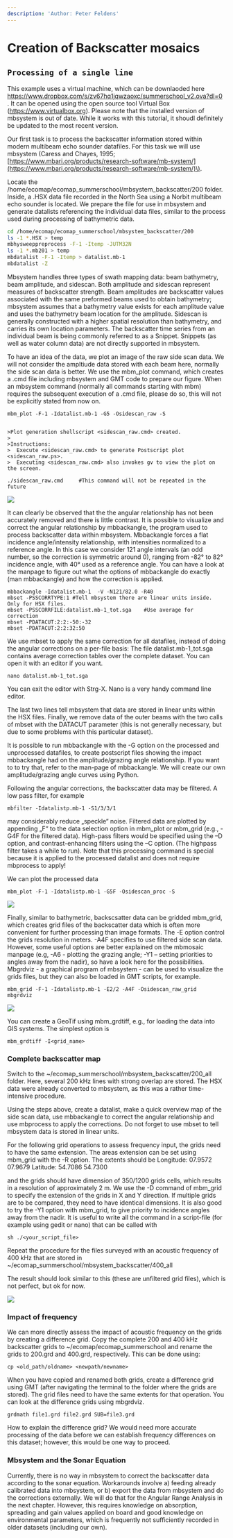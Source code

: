 ```yaml
---
description: 'Author: Peter Feldens'
---
```


# Creation of Backscatter mosaics

## `Processing of a single line`

This example uses a virtual machine, which can be downlaoded here https://www.dropbox.com/s/zv67hq1jqwzaoxc/summerschool_v2.ova?dl=0 . It can be opened using the open source tool Virtual Box (https://www.virtualbox.org). Please note that the installed version of mbsystem is out of date. While it works with this tutorial, it shoudl definitely be updated to the most recent version.  

Our first task is to process the backscatter information stored within modern multibeam echo sounder datafiles. For this task we will use mbsystem \(Caress and Chayes, 1995; [https://www.mbari.org/products/research-software/mb-system/](https://www.mbari.org/products/research-software/mb-system/)\).

Locate the /home/ecomap/ecomap\_summerschool/mbsystem\_backscatter/200 folder. Inside, a .HSX data file recorded in the North Sea using a Norbit multibeam echo sounder is located. We prepare the file for use in mbsystem and generate datalists referencing the individual data files, similar to the process used during processing of bathymetric data.

```bash
cd /home/ecomap/ecomap_summerschool/mbsystem_backscatter/200
ls -1 *.HSX > temp
mbhysweeppreprocess -F-1 -Itemp -JUTM32N
ls -1 *.mb201 > temp
mbdatalist -F-1 -Itemp > datalist.mb-1
mbdatalist -Z
```

Mbsystem handles three types of swath mapping data: beam bathymetry, beam amplitude, and sidescan. Both amplitude and sidescan represent measures of backscatter strength. Beam amplitudes are backscatter values associated with the same preformed beams used to obtain bathymetry; mbsystem assumes that a bathymetry value exists for each amplitude value and uses the bathymetry beam location for the amplitude. Sidescan is generally constructed with a higher spatial resolution than bathymetry, and carries its own location parameters. The backscatter time series from an individual beam is being commonly referred to as a Snippet. Snippets \(as well as water column data\) are not directly supported in mbsystem.

To have an idea of the data, we plot an image of the raw side scan data. We will not consider the ampltiude data stored with each beam here, normally the side scan data is better. We use the mbm\_plot command, which creates a .cmd file including mbsystem and GMT code to prepare our figure. When an mbsystem command \(normally all commands starting with mbm\) requires the subsequent execution of a .cmd file, please do so, this will not be explicitly stated from now on.



```text
mbm_plot -F-1 -Idatalist.mb-1 -G5 -Osidescan_raw -S


>Plot generation shellscript <sidescan_raw.cmd> created.
>
>Instructions:
>  Execute <sidescan_raw.cmd> to generate Postscript plot <sidescan_raw.ps>.
>  Executing <sidescan_raw.cmd> also invokes gv to view the plot on the screen.

./sidescan_raw.cmd     #This command will not be repeated in the future
```

![](img/image.png)

It can clearly be observed that the the angular relationship has not been accurately removed and there is little contrast. It is possible to visualize and correct the angular relationship by mbbackangle, the program used to process backscatter data within mbsystem. Mbbackangle forces a flat incidence angle/intensity relationship, with intensities normalized to a reference angle. In this case we consider 121 angle intervals \(an odd number, so the correction is symmetric around 0\), ranging from -82° to 82° incidence angle, with 40° used as a reference angle. You can have a look at the manpage to figure out what the options of mbbackangle do exactly \(man mbbackangle\) and how the correction is applied.

```text
mbbackangle -Idatalist.mb-1  -V -N121/82.0 -R40
mbset -PSSCORRTYPE:1 #Tell mbsystem there are linear units inside. Only for HSX files. 
mbset -PSSCORRFILE:datalist.mb-1_tot.sga    #Use average for correction
mbset -PDATACUT:2:2:-50:-32  
mbset -PDATACUT:2:2:32:50
```

We use mbset to apply the same correction for all datafiles, instead of doing the angular corrections on a per-file basis: The file datalist.mb-1\_tot.sga contains average correction tables over the complete dataset. You can open it with an editor if you want.

`nano datalist.mb-1_tot.sga`

You can exit the editor with Strg-X. Nano is a very handy command line editor.

The last two lines tell mbsystem that data are stored in linear units within the HSX files. Finally, we remove data of the outer beams with the two calls of mbset with the DATACUT parameter \(this is not generally necessary, but due to some problems with this particular dataset\).

It is possible to run mbbackangle with the -G option on the processed and unprocessed datafiles, to create postscript files showing the impact mbbackangle had on the amplitude/grazing angle relationship. If you want to to try that, refer to the man-page of mbbackangle. We will create our own amplitude/grazing angle curves using Python.

Following the angular corrections, the backscatter data may be filtered. A low pass filter, for example

`mbfilter -Idatalistp.mb-1 -S1/3/3/1`

may considerably reduce „speckle“ noise. Filtered data are plotted by appending „F“ to the data selection option in mbm\_plot or mbm\_grid \(e.g., -G4F for the filtered data\). High-pass filters would be specified using the –D option, and contrast-enhancing filters using the –C option. \(The highpass filter takes a while to run\). Note that this processing command is special because it is applied to the processed datalist and does not require mbprocess to apply!

We can plot the processed data

`mbm_plot -F-1 -Idatalistp.mb-1 -G5F -Osidescan_proc -S`

![](img/image%20%2810%29.png)

Finally, similar to bathymetric, backscsatter data can be gridded mbm\_grid, which creates grid files of the backscatter data which is often more convenient for further processing than image formats. The -E option control the grids resolution in meters. -A4F specifies to use filtered side scan data. However, some useful options are better explained on the mbmosaic manpage \(e.g, -A6 - plotting the grazing angle; -Y1 – setting priorities to angles away from the nadir\), so have a look here for the possibilities. Mbgrdviz - a graphical program of mbsystem - can be used to visualize the grids files, but they can also be loaded in GMT scripts, for example.



```text
mbm_grid -F-1 -Idatalistp.mb-1 -E2/2 -A4F -Osidescan_raw_grid
mbgrdviz

```

![](img/image%20%286%29.png)

You can create a GeoTif using mbm\_grdtiff, e.g., for loading the data into GIS systems. The simplest option is

`mbm_grdtiff -I<grid_name>`

### Complete backscatter map

Switch to the ~/ecomap\_summerschool/mbsystem\_backscatter/200\_all folder. Here, several 200 kHz lines with strong overlap are stored. The HSX data were already converted to mbsystem, as this was a rather time-intensive procedure.

Using the steps above, create a datalist, make a quick overview map of the side scan data, use mbbackangle to correct the angular relationship and use mbprocess to apply the corrections. Do not forget to use mbset to tell mbsystem data is stored in linear units.

For the following grid operations to assess frequency input, the grids need to have the same extension. The areas extension can be set using mbm\_grid with the -R option. The extents should be Longitude: 07.9572 07.9679 Latitude: 54.7086 54.7300

and the grids should have dimension of 350/1200 grids cells, which results in a resolution of approximately 2 m. We use the -D command of mbm\_grid to specify the extension of the grids in X and Y direction. If multiple grids are to be compared, they need to have identical dimensions. It is also good to try the -Y1 option with mbm\_grid, to give priority to incidence angles away from the nadir. It is useful to write all the command in a script-file \(for example using gedit or nano\) that can be called with

`sh ./<your_script_file>`

Repeat the procedure for the files surveyed with an acoustic frequency of 400 kHz that are stored in ~/ecomap\_summerschool/mbsystem\_backscatter/400\_all

The result should look similar to this \(these are unfiltered grid files\), which is not perfect, but ok for now.

![](img/image%20%284%29.png)

### Impact of frequency

We can more directly assess the impact of acoustic frequency on the grids by creating a difference grid. Copy the complete 200 and 400 kHz backscatter grids to ~/ecomap/ecomap\_summerschool and rename the grids to 200.grd and 400.grd, respectively. This can be done using:

```text
cp <old_path/oldname> <newpath/newname>
```

When you have copied and renamed both grids, create a difference grid using GMT \(after navigating the terminal to the folder where the grids are stored\). The grid files need to have the same extents for that operation. You can look at the difference grids using mbgrdviz.

```text
grdmath file1.grd file2.grd SUB=file3.grd
```

How to explain the difference grid? We would need more accurate processing of the data before we can establish frequency differences on this dataset; however, this would be one way to proceed.

### Mbsystem and the Sonar Equation

Currently, there is no way in mbsystem to correct the backscatter data according to the sonar equation. Workarounds involve a\) feeding already calibrated data into mbsystem, or b\) export the data from mbsystem and do the corrections externally. We will do that for the Angular Range Analysis in the next chapter. However, this requires knowledge on absorption, spreading and gain values applied on board and good knowledge on environmental parameters, which is frequently not sufficiently recorded in older datasets \(including our own\).

